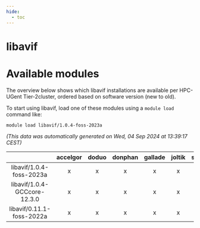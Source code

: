 ```yaml
---
hide:
  - toc
---
```


libavif
=======

# Available modules


The overview below shows which libavif installations are available per HPC-UGent Tier-2cluster, ordered based on software version (new to old).

To start using libavif, load one of these modules using a `module load` command like:

```shell
module load libavif/1.0.4-foss-2023a
```

*(This data was automatically generated on Wed, 04 Sep 2024 at 13:39:17 CEST)*  

| |accelgor|doduo|donphan|gallade|joltik|shinx|skitty|
| :---: | :---: | :---: | :---: | :---: | :---: | :---: | :---: |
|libavif/1.0.4-foss-2023a|x|x|x|x|x|-|x|
|libavif/1.0.4-GCCcore-12.3.0|x|x|x|x|x|x|x|
|libavif/0.11.1-foss-2022a|x|x|x|x|x|-|x|
